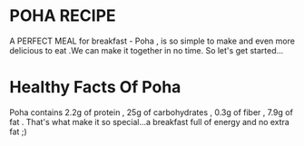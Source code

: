 # POHA RECIPE
A PERFECT MEAL for breakfast - Poha , is so simple to make and even more delicious to eat .We can make it together in no time. So let's get started...
# Healthy Facts Of Poha
Poha contains 2.2g of protein , 25g of carbohydrates , 0.3g of fiber , 7.9g of fat . That's what make it so special...a breakfast full of energy and no extra fat ;)